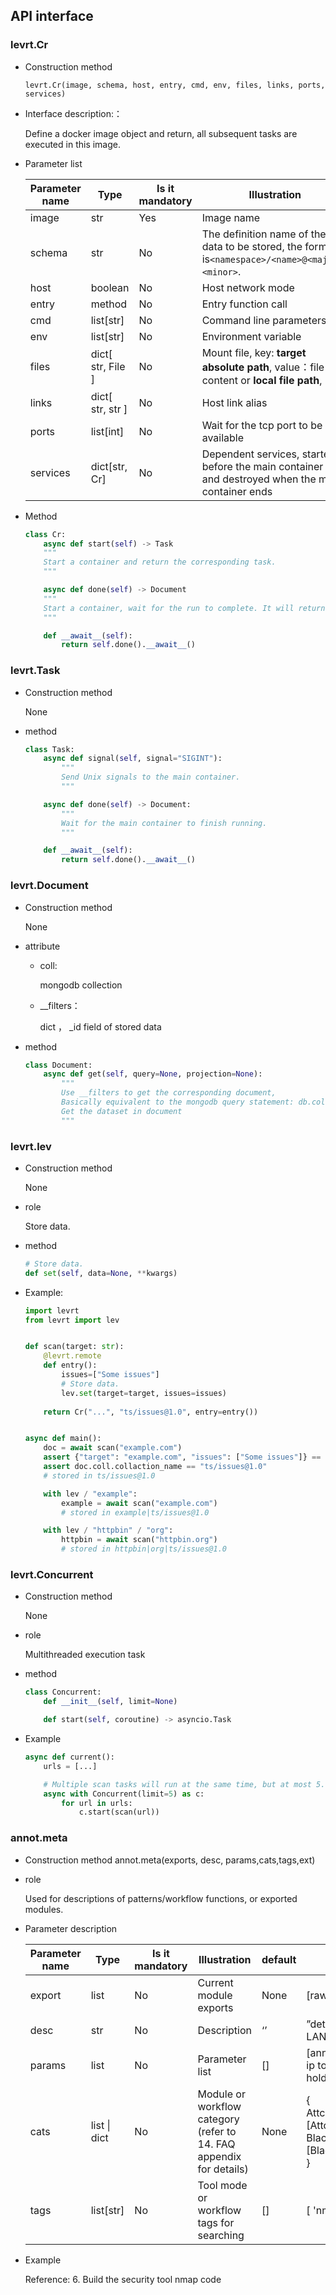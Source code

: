 ## API interface

### levrt.Cr

* Construction method

  `levrt.Cr(image, schema, host, entry, cmd, env, files, links, ports, services)`

* Interface description:：

  Define a docker image object and return, all subsequent tasks are executed in this image.

* Parameter list

  | Parameter name   | Type              |Is it mandatory | Illustration                                                         | default | Example                                                         |
  | -------- | ----------------- | -------- | ------------------------------------------------------------ | ------- | ------------------------------------------------------------ |
  | image    | str               | Yes       | Image name                                                       | None      | levkit/nmap_python:v1.0                                      |
  | schema   | str               | No       | The definition name of the data to be stored, the format is`<namespace>/<name>@<major>.<minor>`. | None    | `talentsec/nmap@1.0`                                         |
  | host     | boolean           | No       | Host network mode                                        | False   |                                                              |
  | entry    | method            | No       | Entry function call                                                | None    |                                                              |
  | cmd      | list[str]         | No       | Command line parameters                                                   | []      | ["--option", "-f"]                                           |
  | env      | list[str]         | No       | Environment variable                                                     | []      | ["PATH=/bin", "DB_URI=..."]                                  |
  | files    | dict[ str, File ] | No       | Mount file, key: __target absolute path__, value：file content or __local file path__, | {}      | {"/etc/config.json": json.dumps(...).encode(),"/data/blob": pathlib.Path("./local_path...")} |
  | links    | dict[ str, str ]  | No       | Host link alias                                                 | {}      | {"proxy": other_task.host}                                   |
  | ports    | list[int]         | No       | Wait for the tcp port to be available                                            | []      | [8000]                                                       |
  | services | dict[str, Cr]     | No       | Dependent services, started before the main container runs and destroyed when the main container ends       | {}      | {"redis", Cr("redis:latest")}                                |

* Method

  ```python
  class Cr:
      async def start(self) -> Task
      """
      Start a container and return the corresponding task.
      """
  
      async def done(self) -> Document
      """
      Start a container, wait for the run to complete. It will return a document of its result data.
      """
  
      def __await__(self):
          return self.done().__await__()
  ```

### levrt.Task

* Construction method

  None

* method

  ```python
  class Task:
      async def signal(self, signal="SIGINT"):
          """
          Send Unix signals to the main container.
          """
  
      async def done(self) -> Document:
          """
          Wait for the main container to finish running.
          """
  
      def __await__(self):
          return self.done().__await__()
  ```

### levrt.Document

* Construction method

  None

* attribute

  * coll: 

    mongodb collection

  * __filters：

     dict ，  _id field of stored data

* method

  ```python
  class Document:
      async def get(self, query=None, projection=None):
          """
          Use __filters to get the corresponding document,
          Basically equivalent to the mongodb query statement: db.collection.findOne(query, projection)
          Get the dataset in document
          """
  ```

### levrt.lev

* Construction method

  None

* role

  Store data.

* method

  ```python
  # Store data.
  def set(self, data=None, **kwargs)
  ```

* Example:

  ```python
  import levrt
  from levrt import lev
  
  
  def scan(target: str):
      @levrt.remote
      def entry():
          issues=["Some issues"]
          # Store data.
          lev.set(target=target, issues=issues)
      
      return Cr("...", "ts/issues@1.0", entry=entry())
  
  
  async def main():
      doc = await scan("example.com")
      assert {"target": "example.com", "issues": ["Some issues"]} == await doc.get()
      assert doc.coll.collaction_name == "ts/issues@1.0"
      # stored in ts/issues@1.0
  
      with lev / "example":
          example = await scan("example.com")
          # stored in example|ts/issues@1.0
  
      with lev / "httpbin" / "org":
          httpbin = await scan("httpbin.org")
          # stored in httpbin|org|ts/issues@1.0
  ```

### levrt.Concurrent

* Construction method

  None

* role

  Multithreaded execution task

* method

  ```python
  class Concurrent:
      def __init__(self, limit=None)
  
      def start(self, coroutine) -> asyncio.Task
  ```

* Example

  ```python
  async def current():
      urls = [...]
  
      # Multiple scan tasks will run at the same time, but at most 5.
      async with Concurrent(limit=5) as c:
          for url in urls:
              c.start(scan(url))
  ```

  

### annot.meta

* Construction method
  annot.meta(exports, desc, params,cats,tags,ext)

* role
  
  Used for descriptions of patterns/workflow functions, or exported modules.
  
* Parameter description

  | Parameter name | Type         | Is it mandatory | Illustration                                    | default | Example                                                         |
  | ------ | ------------ | -------- | --------------------------------------- | ------- | ------------------------------------------------------------ |
  | export | list         | No       | Current module exports                          | None    | [raw, alive, port_os]                                        |
  | desc   | str          | No       | Description                                    | ‘’      | ”detect surviving hosts in LAN“                                     |
  | params | list         | No       | Parameter list                                | []      | [annot.Param("ip", "target ip to scan", holder="192.168.1.1/24")] |
  | cats   | list \| dict | No       | Module or workflow category (refer to 14. FAQ appendix for details) | None    | {<br/>  Attck: [Attck.Reconnaissance],<br/>  BlackArch: [BlackArch.Scanner]<br/>} |
  | tags   | list[str]    | No       | Tool mode or workflow tags for searching        | []      | [ 'nmap', 'scan' ]                                           |
  
* Example

  Reference: 6. Build the security tool nmap code
